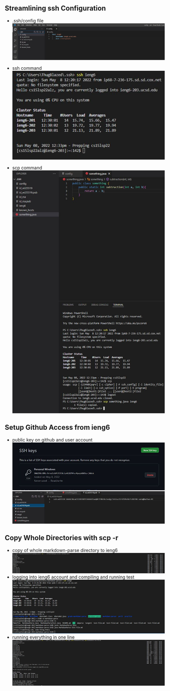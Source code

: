 ## Streamlining ssh Configuration
- .ssh/config file  
![streamline1](streamline1.JPG)

- ssh command  
![streamline2](streamline2.JPG)

- scp command  
![streamline3](streamline3.JPG)

## Setup Github Access from ieng6
- public key on github and user account  
![setup1](setup1.JPG)  
![setup2](setup2.JPG)
  
## Copy Whole Directories with scp -r
- copy of whole markdown-parse directory to ieng6
![copy4](copy4.JPG)
- logging into ieng6 account and compiling and running test
![copy3](copy3.JPG)
- running everything in one line
![copy5](copy5.JPG)
